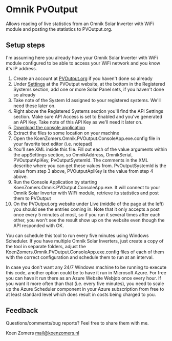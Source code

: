 # Omnik PvOutput

Allows reading of live statistics from an Omnik Solar Inverter with WiFi module and posting the statistics to PVOutput.org.

## Setup steps

I'm assuming here you already have your Omnik Solar Inverter with WiFi module configured to be able to access your WiFi network and you know it's IP address.

1. Create an account at [PVOutput.org](http://www.pvoutput.org) if you haven't done so already
2. Under [Settings](http://pvoutput.org/account.jsp) at the PVOutput website, at the bottom in the Registered Systems section, add one or more Solar Panel sets, if you haven't done so already
3. Take note of the System Id assigned to your registered systems. We'll need these later on.
4. Right above the Registered Systems section you'll find the API Settings section. Make sure API Access is set to Enabled and you've generated an API Key. Take note of this API Key as we'll need it later on.
5. [Download the console application](https://github.com/KoenZomers/OmnikPvOutput/raw/master/KoenZomers.Omnik.PVOutput.zip)
6. Extract the files to some location on your machine
7. Open the KoenZomers.Omnik.PVOutput.ConsoleApp.exe.config file in your favorite text editor (i.e. notepad)
8. You'll see XML inside this file. Fill out each of the value arguments within the appSettings section, so OmnikAddress, OmnikSerial, PVOutputApiKey, PvOutputSystemId. The comments in the XML describe where you can get these values from. PvOutputSystemId is the value from step 3 above, PVOutputApiKey is the value from step 4 above.
9. Run the Console Application by starting KoenZomers.Omnik.PVOutput.ConsoleApp.exe. It will connect to your Omnik Solar Inverter with WiFi module, retrieve its statistics and post them to PVOutput
10. On the PVOutput.org website under Live (middle of the page at the left) you should see the entries coming in. Note that it only accepts a post once every 5 minutes at most, so if you run it several times after each other, you won't see the result show up on the website even though the API responded with OK.

You can schedule this tool to run every five minutes using Windows Scheduler. If you have multiple Omnik Solar Inverters, just create a copy of the tool in separate folders, adjust the KoenZomers.Omnik.PVOutput.ConsoleApp.exe.config files of each of them with the correct configuration and schedule them to run at an interval.

In case you don't want any 24/7 Windows machine to be running to execute this code, another option could be to have it run in Microsoft Azure. For free you can have it run there as an Azure Website Webjob once every hour. If you want it more often than that (i.e. every five minutes), you need to scale up the Azure Scheduler component in your Azure subscription from free to at least standard level which does result in costs being charged to you.

## Feedback

Questions/comments/bug reports? Feel free to share them with me.

Koen Zomers
mail@koenzomers.nl

